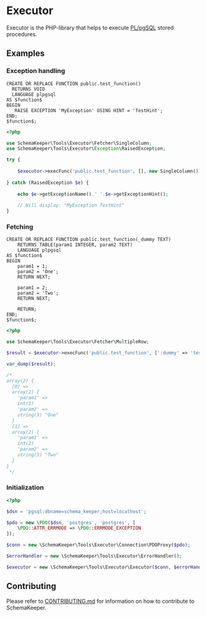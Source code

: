 # Executor

Executor is the PHP-library that helps to execute [PL/pgSQL](https://www.postgresql.org/docs/current/plpgsql.html) stored procedures.

## Examples

### Exception handling

```postgresql
CREATE OR REPLACE FUNCTION public.test_function() 
  RETURNS VOID
  LANGUAGE plpgsql
AS $function$
BEGIN
   RAISE EXCEPTION 'MyException' USING HINT = 'TestHint';
END;
$function$;
```

```php
<?php

use SchemaKeeper\Tools\Executor\Fetcher\SingleColumn;
use SchemaKeeper\Tools\Executor\Exception\RaisedException;

try {
    
    $executor->execFunc('public.test_function', [], new SingleColumn());
    
} catch (RaisedException $e) {
    
    echo $e->getExceptionName().' '.$e->getExceptionHint();
  
    // Will display: "MyException TestHint"  
}
```

### Fetching

```postgresql
CREATE OR REPLACE FUNCTION public.test_function(_dummy TEXT)
    RETURNS TABLE(param1 INTEGER, param2 TEXT)
    LANGUAGE plpgsql
AS $function$
BEGIN
    param1 = 1;
    param2 = 'One';
    RETURN NEXT;

    param1 = 2;
    param2 = 'Two';
    RETURN NEXT;

    RETURN;
END;
$function$;
```

```php
<?php

use SchemaKeeper\Tools\Executor\Fetcher\MultipleRow;

$result = $executor->execFunc('public.test_function', [':dummy' => 'test'], new MultipleRow());

var_dump($result);

/*
array(2) {
  [0] =>
  array(2) {
    'param1' =>
    int(1)
    'param2' =>
    string(3) "One"
  }
  [1] =>
  array(2) {
    'param1' =>
    int(2)
    'param2' =>
    string(3) "Two"
  }
}
 */

```

### Initialization

```php
<?php

$dsn = 'pgsql:dbname=schema_keeper;host=localhost';

$pdo = new \PDO($dsn, 'postgres', 'postgres', [
    \PDO::ATTR_ERRMODE => \PDO::ERRMODE_EXCEPTION
]);

$conn = new \SchemaKeeper\Tools\Executor\Connection\PDOProxy($pdo);

$errorHandler = new \SchemaKeeper\Tools\Executor\ErrorHandler();

$executor = new \SchemaKeeper\Tools\Executor\Executor($conn, $errorHandler);
```

## Contributing
Please refer to [CONTRIBUTING.md](https://github.com/dmytro-demchyna/executor/blob/master/.github/CONTRIBUTING.md) for information on how to contribute to SchemaKeeper.